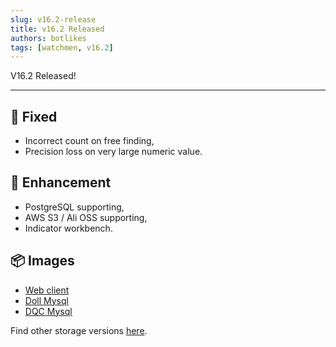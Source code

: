 ```yaml
---
slug: v16.2-release  
title: v16.2 Released  
authors: botlikes  
tags: [watchmen, v16.2]  
---
```


V16.2 Released!

---

## 🔧 Fixed
- Incorrect count on free finding,
- Precision loss on very large numeric value.

## 📜 Enhancement
- PostgreSQL supporting,
- AWS S3 / Ali OSS supporting,
- Indicator workbench.

## 📦 Images
- [Web client](https://github.com/Indexical-Metrics-Measure-Advisory/watchmen/pkgs/container/watchmen-web-client/26745683?tag=16.2.0)
- [Doll Mysql](https://github.com/Indexical-Metrics-Measure-Advisory/watchmen/pkgs/container/watchmen-matryoshka-doll-mysql/26745961?tag=16.2.0)
- [DQC Mysql](https://github.com/Indexical-Metrics-Measure-Advisory/watchmen/pkgs/container/watchmen-matryoshka-dqc-mysql/26746057?tag=16.2.0)

Find other storage versions [here](https://github.com/orgs/Indexical-Metrics-Measure-Advisory/packages?repo_name=watchmen).

